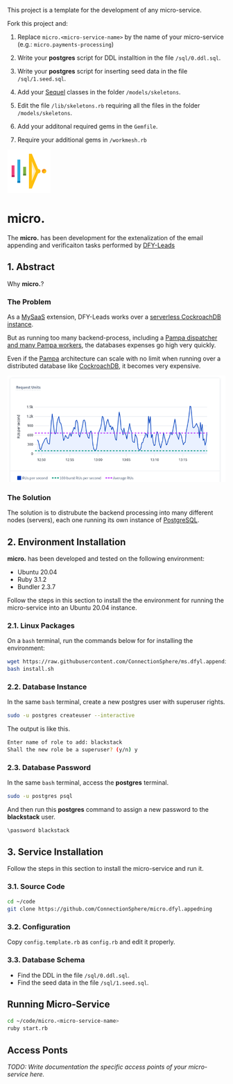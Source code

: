 This project is a template for the development of any micro-service.

Fork this project and:

1. Replace `micro.<micro-service-name>` by the name of your micro-service (e.g.: `micro.payments-processing`)

2. Write your **postgres** script for DDL installtion in the file `/sql/0.ddl.sql`.

3. Write your **postgres** script for inserting seed data in the file `/sql/1.seed.sql`.

4. Add your [Sequel](https://sequel.jeremyevans.net/) classes in the folder `/models/skeletons`.

5. Edit the file `/lib/skeletons.rb` requiring all the files in the folder `/models/skeletons`.

6. Add your additonal required gems in the `Gemfile`.

7. Require your additional gems in `/workmesh.rb`

![MySaaS Micro-Services Logo](/public/core/images/micro/logo-100.png)

# micro.<micro-service-name>

The **micro.<micro-service-name>** has been development for the extenalization of the email appending and verificaiton tasks performed by [DFY-Leads](https://github.com/leandrosardi/dfy-leads) 

## 1. Abstract

Why **micro.<micro-service-name>**?

### The Problem

As a [MySaaS](https://github.com/leandrosardi/mysaas) extension, DFY-Leads works over a [serverless CockroachDB instance](https://www.cockroachlabs.com/serverless/).

But as running too many backend-process, including a [Pampa dispatcher and many Pampa workers](https://github.com/leandrosardi/pampa), the databases expenses go high very quickly.

Even if the [Pampa](https://github.com/leandrosardi/pampa) architecture can scale with no limit when running over a distributed database like [CockroachDB](https://www.cockroachlabs.com/), it becomes very expensive.

![CockroachDB Expenses](/public/core/images/micro/crdb1.png)

### The Solution

The solution is to distrubute the backend processing into many different nodes (servers), each one running its own instance of [PostgreSQL](https://www.postgresql.org
).

## 2. Environment Installation

**micro.<micro-service-name>** has been developed and tested on the following environment:

- Ubuntu 20.04
- Ruby 3.1.2
- Bundler 2.3.7

Follow the steps in this section to install the the environment for running the micro-service into an Ubuntu 20.04 instance.

### 2.1. Linux Packages

On a `bash` terminal, run the commands below for for installing the environment:

```bash
wget https://raw.githubusercontent.com/ConnectionSphere/ms.dfyl.appending/main/install.sh
bash install.sh
```

### 2.2. Database Instance

In the same `bash` terminal, create a new postgres user with superuser rights.

```bash
sudo -u postgres createuser --interactive
```

The output is like this.

```bash
Enter name of role to add: blackstack
Shall the new role be a superuser? (y/n) y
```

### 2.3. Database Password

In the same `bash` terminal, access the **postgres** terminal.

```bash
sudo -u postgres psql
```

And then run this **postgres** command to assign a new password to the **blackstack** user.

```psql
\password blackstack
```

## 3. Service Installation

Follow the steps in this section to install the micro-service and run it.

### 3.1. Source Code

```bash
cd ~/code
git clone https://github.com/ConnectionSphere/micro.dfyl.appedning
```

### 3.2. Configuration

Copy `config.template.rb` as `config.rb` and edit it properly.

### 3.3. Database Schema

- Find the DDL in the file `/sql/0.ddl.sql`.
- Find the seed data in the file `/sql/1.seed.sql`.

## Running Micro-Service

```bash
cd ~/code/micro.<micro-service-name>
ruby start.rb
```

## Access Ponts

_TODO: Write documentation the specific access points of your micro-service here._ 